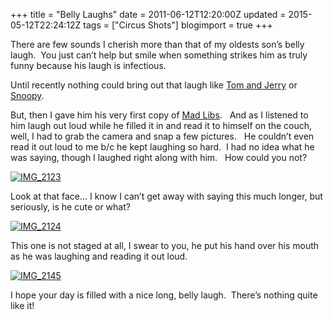 +++
title = "Belly Laughs"
date = 2011-06-12T12:20:00Z
updated = 2015-05-12T22:24:12Z
tags = ["Circus Shots"]
blogimport = true 
+++

There are few sounds I cherish more than that of my oldests son’s belly laugh.&#160; You just can’t help but smile when something strikes him as truly funny because his laugh is infectious. 

Until recently nothing could bring out that laugh like [Tom and Jerry](http://youtu.be/o0CMoQf9B70) or [Snoopy](http://youtu.be/wL79E4PJ330).&#160; 

But, then I gave him his very first copy of [Mad Libs](http://www.amazon.com/Super-Silly-Mad-Libs-Junior/dp/0843107588/ref=sr_1_2?ie=UTF8&amp;qid=1307909924&amp;sr=8-2).&#160;&#160; And as I listened to him laugh out loud while he filled it in and read it to himself on the couch,&#160; well, I had to grab the camera and snap a few pictures.&#160;&#160; He couldn’t even read it out loud to me b/c he kept laughing so hard.&#160; I had no idea what he was saying, though I laughed right along with him.&#160;&#160; How could you not?

[![IMG_2123](https://latc.s3.amazonaws.com/wp-content/uploads/2011/06/IMG_2123.jpg "IMG_2123")](https://latc.s3.amazonaws.com/wp-content/uploads/2011/06/IMG_2123.jpg)

Look at that face… I know I can’t get away with saying this much longer, but seriously, is he cute or what?

[![IMG_2124](https://latc.s3.amazonaws.com/wp-content/uploads/2011/06/IMG_2124.jpg "IMG_2124")](https://latc.s3.amazonaws.com/wp-content/uploads/2011/06/IMG_2124.jpg)

This one is not staged at all, I swear to you, he put his hand over his mouth as he was laughing and reading it out loud.&#160; 

[![IMG_2145](https://latc.s3.amazonaws.com/wp-content/uploads/2011/06/IMG_2145.jpg "IMG_2145")](https://latc.s3.amazonaws.com/wp-content/uploads/2011/06/IMG_2145.jpg)

I hope your day is filled with a nice long, belly laugh.&#160; There’s nothing quite like it!
